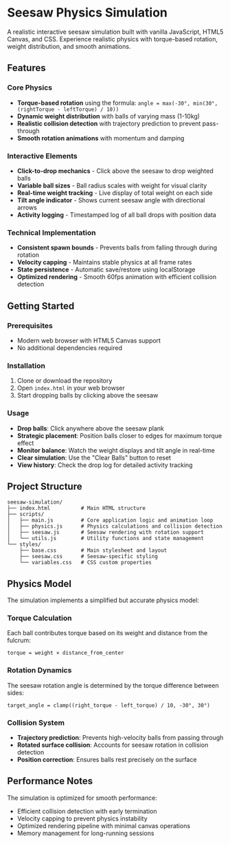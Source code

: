 # Seesaw Physics Simulation

A realistic interactive seesaw simulation built with vanilla JavaScript, HTML5 Canvas, and CSS. Experience realistic physics with torque-based rotation, weight distribution, and smooth animations.

## Features

### Core Physics

- **Torque-based rotation** using the formula: `angle = max(-30°, min(30°, (rightTorque - leftTorque) / 10))`
- **Dynamic weight distribution** with balls of varying mass (1-10kg)
- **Realistic collision detection** with trajectory prediction to prevent pass-through
- **Smooth rotation animations** with momentum and damping

### Interactive Elements

- **Click-to-drop mechanics** - Click above the seesaw to drop weighted balls
- **Variable ball sizes** - Ball radius scales with weight for visual clarity
- **Real-time weight tracking** - Live display of total weight on each side
- **Tilt angle indicator** - Shows current seesaw angle with directional arrows
- **Activity logging** - Timestamped log of all ball drops with position data

### Technical Implementation

- **Consistent spawn bounds** - Prevents balls from falling through during rotation
- **Velocity capping** - Maintains stable physics at all frame rates
- **State persistence** - Automatic save/restore using localStorage
- **Optimized rendering** - Smooth 60fps animation with efficient collision detection

## Getting Started

### Prerequisites

- Modern web browser with HTML5 Canvas support
- No additional dependencies required

### Installation

1. Clone or download the repository
2. Open `index.html` in your web browser
3. Start dropping balls by clicking above the seesaw

### Usage

- **Drop balls**: Click anywhere above the seesaw plank
- **Strategic placement**: Position balls closer to edges for maximum torque effect
- **Monitor balance**: Watch the weight displays and tilt angle in real-time
- **Clear simulation**: Use the "Clear Balls" button to reset
- **View history**: Check the drop log for detailed activity tracking

## Project Structure

```
seesaw-simulation/
├── index.html          # Main HTML structure
├── scripts/
│   ├── main.js         # Core application logic and animation loop
│   ├── physics.js      # Physics calculations and collision detection
│   ├── seesaw.js       # Seesaw rendering with rotation support
│   └── utils.js        # Utility functions and state management
└── styles/
    ├── base.css        # Main stylesheet and layout
    ├── seesaw.css      # Seesaw-specific styling
    └── variables.css   # CSS custom properties
```

## Physics Model

The simulation implements a simplified but accurate physics model:

### Torque Calculation

Each ball contributes torque based on its weight and distance from the fulcrum:

```
torque = weight × distance_from_center
```

### Rotation Dynamics

The seesaw rotation angle is determined by the torque difference between sides:

```
target_angle = clamp((right_torque - left_torque) / 10, -30°, 30°)
```

### Collision System

- **Trajectory prediction**: Prevents high-velocity balls from passing through
- **Rotated surface collision**: Accounts for seesaw rotation in collision detection
- **Position correction**: Ensures balls rest precisely on the surface

## Performance Notes

The simulation is optimized for smooth performance:

- Efficient collision detection with early termination
- Velocity capping to prevent physics instability
- Optimized rendering pipeline with minimal canvas operations
- Memory management for long-running sessions
